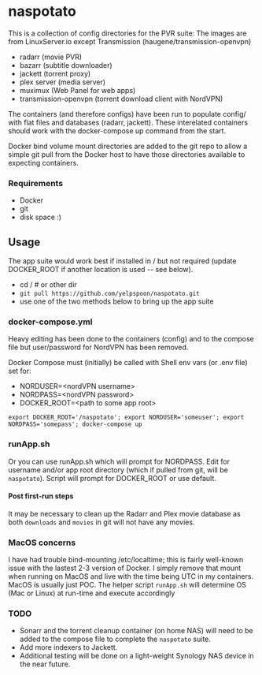 # naspotato

This is a collection of config directories for the PVR suite:
The images are from LinuxServer.io except Transmission (haugene/transmission-openvpn)
 - radarr (movie PVR)
 - bazarr (subtitle downloader)
 - jackett (torrent proxy)
 - plex server (media server)
 - muximux (Web Panel for web apps)
 - transmission-openvpn (torrent download client with NordVPN)

The containers (and therefore configs) have been run to populate config/
with flat files and databases (radarr, jackett).  These interelated containers
should work with the docker-compose up command from the start.

Docker bind volume mount directories are added to the git repo to allow a simple
git pull from the Docker host to have those directories available to expecting containers.


### Requirements
 - Docker
 - git
 - disk space :)

## Usage
The app suite would work best if installed in / but not required (update DOCKER_ROOT if 
another location is used -- see below).

 - cd /  # or other dir
 - `git pull https://github.com/yelpspoon/naspotato.git`
 - use one of the two methods below to bring up the app suite

### docker-compose.yml
Heavy editing has been done to the containers (config) and to the compose file
but user/password for NordVPN has been removed.

Docker Compose must (initially) be called with Shell env vars (or .env file) set for:
 - NORDUSER=\<nordVPN username>
 - NORDPASS=\<nordVPN password>
 - DOCKER_ROOT=\<path to some app root>

`export DOCKER_ROOT='/naspotato'; export NORDUSER='someuser'; export NORDPASS='somepass'; docker-compose up`

### runApp.sh
Or you can use runApp.sh which will prompt for NORDPASS.
Edit for username and/or app root directory (which if pulled from git, will be `naspotato`).
Script will prompt for DOCKER_ROOT or use default.

#### Post first-run steps
It may be necessary to clean up the Radarr and Plex movie database as both `downloads` and `movies` in git will not have any movies.

### MacOS concerns
I have had trouble bind-mounting /etc/localtime; this is fairly well-known issue with the lastest 2-3 version of Docker.
I simply remove that mount when running on MacOS and live with the time being UTC in my containers.  MacOS is usually just POC.
The helper script `runApp.sh` will determine OS (Mac or Linux) at run-time and execute accordingly

### TODO
 - Sonarr and the torrent cleanup container (on home NAS) will need to be added to the compose file to complete the `naspotato` suite.
 - Add more indexers to Jackett.
 - Additional testing will be done on a light-weight Synology NAS device in the near future.
